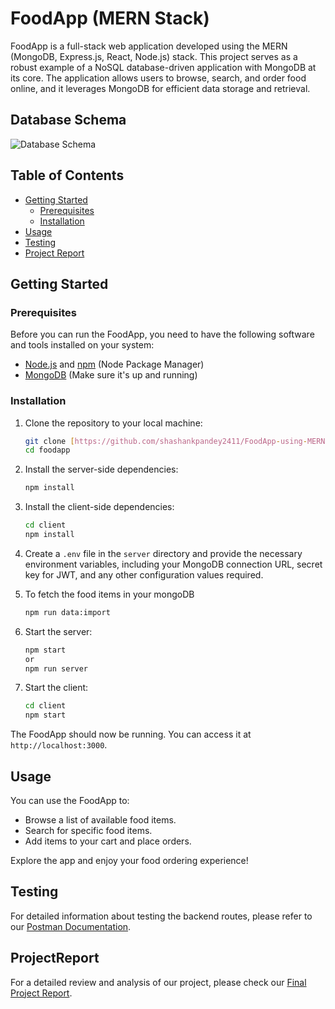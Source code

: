 # FoodApp (MERN Stack)

FoodApp is a full-stack web application developed using the MERN (MongoDB, Express.js, React, Node.js) stack. This project serves as a robust example of a NoSQL database-driven application with MongoDB at its core. The application allows users to browse, search, and order food online, and it leverages MongoDB for efficient data storage and retrieval.

## Database Schema

![Database Schema](https://github.com/shashankpandey2411/FoodApp-using-MERN/assets/84517279/6513b542-b61e-48ff-9290-da6de50df81e)


## Table of Contents
- [Getting Started](#getting-started)
  - [Prerequisites](#prerequisites)
  - [Installation](#installation)
- [Usage](#usage)
- [Testing](#testing)
- [Project Report](#ProjectReport)

## Getting Started

### Prerequisites

Before you can run the FoodApp, you need to have the following software and tools installed on your system:

- [Node.js](https://nodejs.org/) and [npm](https://www.npmjs.com/) (Node Package Manager)
- [MongoDB](https://www.mongodb.com/) (Make sure it's up and running)

### Installation

1. Clone the repository to your local machine:

   ```bash
   git clone [https://github.com/shashankpandey2411/FoodApp-using-MERN.git]
   cd foodapp
   ```

2. Install the server-side dependencies:

   ```bash
   npm install
   ```

3. Install the client-side dependencies:

   ```bash
   cd client
   npm install
   ```

4. Create a `.env` file in the `server` directory and provide the necessary environment variables, including your MongoDB connection URL, secret key for JWT, and any other configuration values required.

5. To fetch the food items in your mongoDB

   ```bash
   npm run data:import
   ```

7. Start the server:

   ```bash
   npm start
   or
   npm run server
   ```

8. Start the client:

   ```bash
   cd client
   npm start
   ```

The FoodApp should now be running. You can access it at `http://localhost:3000`.

## Usage

You can use the FoodApp to:

- Browse a list of available food items.
- Search for specific food items.
- Add items to your cart and place orders.

Explore the app and enjoy your food ordering experience!

## Testing

For detailed information about testing the backend routes, please refer to our [Postman Documentation](https://documenter.getpostman.com/view/28037604/2s9YXfa2v4).

## ProjectReport

For a detailed review and analysis of our project, please check our [Final Project Report](REVIEW-3.pdf).
